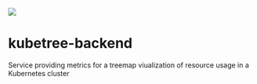 [![](https://img.shields.io/docker/pulls/giantswarm/kubetree-backend.svg)](http://hub.docker.com/giantswarm/kubetree-backend)

# kubetree-backend

Service providing metrics for a treemap viualization of resource usage in a Kubernetes cluster
